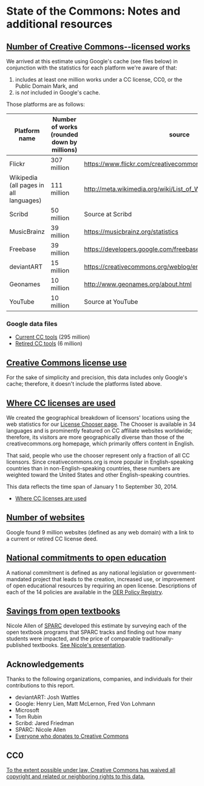 State of the Commons: Notes and additional resources
============================

[Number of Creative Commons--licensed works](http://stateof.creativecommons.org/#numberofworks)
----------------------------

We arrived at this estimate using Google's cache (see files below) in conjunction with the statistics for each platform we're aware of that:

1. includes at least one million works under a CC license, CC0, or the Public Domain Mark, and
2. is *not* included in Google's cache.

Those platforms are as follows:

|**Platform name**|**Number of works** (rounded down by millions)|source|
|---|---|---|
|Flickr|307 million|https://www.flickr.com/creativecommons/|
|Wikipedia (all pages in all languages)|111 million|http://meta.wikimedia.org/wiki/List_of_Wikipedias|
|Scribd|50 million|Source at Scribd|
|MusicBrainz|39 million|https://musicbrainz.org/statistics|
|Freebase|39 million|https://developers.google.com/freebase/faq#how_big_is_freebase|
|deviantART|15 million|https://creativecommons.org/weblog/entry/35540|
|Geonames|10 million|http://www.geonames.org/about.html|
|YouTube|10 million|Source at YouTube|

### Google data files
* [Current CC tools](https://github.com/creativecommons/stateofthe/blob/master/data/google-currenttools.csv) (295 million)
* [Retired CC tools](https://github.com/creativecommons/stateofthe/blob/master/data/google-retiredtools.csv) (6 million)

[Creative Commons license use](http://stateof.creativecommons.org/#licenses)
----------------------------

For the sake of simplicity and precision, this data includes only Google's cache; therefore, it doesn't include the platforms listed above.

[Where CC licenses are used](https://stateof.creativecommons.org/#map)
----------------------------

We created the geographical breakdown of licensors' locations using the web statistics for our [License Chooser page](http://creativecommons.org/choose/). The Chooser is available in 34 languages and is prominently featured on CC affiliate websites worldwide; therefore, its visitors are more geographically diverse than those of the creativecommons.org homepage, which primarily offers content in English.

That said, people who use the chooser represent only a fraction of all CC licensors. Since creativecommons.org is more popular in English-speaking countries than in non-English-speaking countries, these numbers are weighted toward the United States and other English-speaking countries.

This data reflects the time span of January 1 to September 30, 2014.

* [Where CC licenses are used](https://github.com/creativecommons/stateofthe/blob/master/data/wherecclicensesareused.csv)

[Number of websites](https://stateof.creativecommons.org/#websites)
----------------------------

Google found 9 million websites (defined as any web domain) with a link to a current or retired CC license deed.

[National commitments to open education](https://stateof.creativecommons.org/#oerpolicies)
----------------------------

A national commitment is defined as any national legislation or government-mandated project that leads to the creation, increased use, or improvement of open educational resources by requiring an open license. Descriptions of each of the 14 policies are available in the [OER Policy Registry](https://wiki.creativecommons.org/OER_Policy_Registry).

[Savings from open textbooks](https://stateof.creativecommons.org/#oersavings)
----------------------------

Nicole Allen of [SPARC](http://www.sparc.arl.org/) developed this estimate by surveying each of the open textbook programs that SPARC tracks and finding out how many students were impacted, and the price of comparable traditionally-published textbooks. [See Nicole's presentation](http://www.slideshare.net/txtbks/billion-dollar-keynote).

Acknowledgements
----------------------------
Thanks to the following organizations, companies, and individuals for their contributions to this report.

* deviantART: Josh Wattles
* Google: Henry Lien, Matt McLernon, Fred Von Lohmann
* Microsoft
* Tom Rubin
* Scribd: Jared Friedman
* SPARC: Nicole Allen
* [Everyone who donates to Creative Commons](https://creativecommons.org/supporters)


CC0
----------------------------

[To the extent possible under law, Creative Commons has waived all copyright and related or neighboring rights to this data.](http://creativecommons.org/publicdomain/zero/1.0/)
